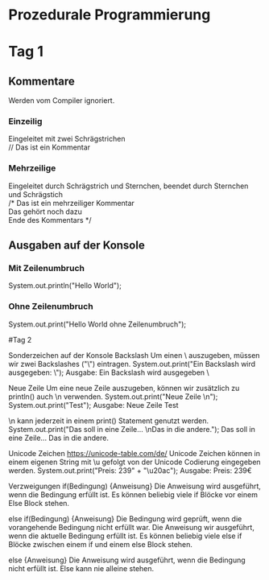 # Prozedurale Programmierung

# Tag 1
## Kommentare
Werden vom Compiler ignoriert.
### Einzeilig
Eingeleitet mit zwei Schrägstrichen <br>
// Das ist ein Kommentar
### Mehrzeilige
Eingeleitet durch Schrägstrich und Sternchen, beendet durch Sternchen und Schrägstich <br>
/*  Das ist ein mehrzeiliger Kommentar <br>
    Das gehört noch dazu <br>
    Ende des Kommentars */
    
## Ausgaben auf der Konsole
### Mit Zeilenumbruch
System.out.println("Hello World");

### Ohne Zeilenumbruch
System.out.print("Hello World ohne Zeilenumbruch");

#Tag 2

Sonderzeichen auf der Konsole
Backslash
Um einen \ auszugeben, müssen wir zwei Backslashes ("\\") eintragen. 
System.out.print("Ein Backslash wird ausgegeben: \\"); 
Ausgabe: Ein Backslash wird ausgegeben \ 

Neue Zeile
Um eine neue Zeile auszugeben, können wir zusätzlich zu println() auch \n verwenden. 
System.out.print("Neue Zeile \n"); 
System.out.print("Test"); 
Ausgabe: Neue Zeile 
Test

\n kann jederzeit in einem print() Statement genutzt werden.
System.out.print("Das soll in eine Zeile... \nDas in die andere.");
Das soll in eine Zeile...
Das in die andere.

Unicode Zeichen
https://unicode-table.com/de/ 
Unicode Zeichen können in einem eigenen String mit \u gefolgt von der Unicode Codierung eingegeben werden. 
System.out.print("Preis: 239" + "\u20ac"); 
Ausgabe: Preis: 239€

Verzweigungen
if(Bedingung) {Anweisung}
Die Anweisung wird ausgeführt, wenn die Bedingung erfüllt ist. 
Es können beliebig viele if Blöcke vor einem Else Block stehen.

else if(Bedingung) {Anweisung}
Die Bedingung wird geprüft, wenn die vorangehende Bedingung nicht erfüllt war. 
Die Anweisung wir ausgeführt, wenn die aktuelle Bedingung erfüllt ist. 
Es können beliebig viele else if Blöcke zwischen einem if und einem else Block stehen.

else {Anweisung}
Die Anweisung wird ausgeführt, wenn die Bedingung nicht erfüllt ist. 
Else kann nie alleine stehen.

